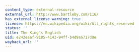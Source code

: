 ```yaml
---
content_type: external-resource
external_url: http://www.bartleby.com/116/
has_external_license_warning: true
license: https://en.wikipedia.org/wiki/All_rights_reserved
status: ''
title: The King's English
uid: e242eaaf-9185-4143-94ff-b4d9a6717d0e
wayback_url: ''
---
```

